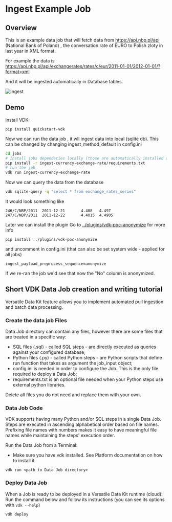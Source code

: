 # Ingest Example Job

## Overview

This is an example data job that will fetch data from https://api.nbp.pl/api (National Bank of Poland) , the conversation rate of EURO to Polish zloty in last year in XML format.

For example the data is https://api.nbp.pl/api/exchangerates/rates/c/eur/2011-01-01/2012-01-01/?format=xml

And it will be ingested automatically in Database tables.

![ingest](https://user-images.githubusercontent.com/2536458/175025089-de94c534-db4f-4ea2-b651-9e4b4ca4f839.png)


## Demo

Install VDK:
```
pip install quickstart-vdk
```

Now we can run the data job , it wll ingest data into local (sqlite db). This can be changed by changing ingest_method_default in config.ini
```bash
cd jobs
# Install jobs dependecies locally (those are automatically installed upon 'cloud' deploy)
pip install -r ingest-currency-exchange-rate/requirements.txt
# run the job
vdk run ingest-currency-exchange-rate
```

Now we can query the data from the database
```bash
vdk sqlite-query -q "select * from exchange_rates_series"
```
It would look something like
```
246/C/NBP/2011  2011-12-21       4.408   4.497
247/C/NBP/2011  2011-12-22       4.4015  4.4905
```

Later we can install the plugin Go to [../plugins/vdk-poc-anonymize](../../plugins/vdk-poc-anonymize) for more info
```
pip install ../plugins/vdk-poc-anonymize
```
and uncomment in config.ini (that can also be set system wide - applied for all jobs)
```
ingest_payload_preprocess_sequence=anonymize
```

If we re-ran the job we'd see that now the "No" column is anonymized.


## Short VDK Data Job creation and writing tutorial

Versatile Data Kit feature allows you to implement automated pull ingestion and batch data processing.

### Create the data job Files

Data Job directory can contain any files, however there are some files that are treated in a specific way:

* SQL files (.sql) - called SQL steps - are directly executed as queries against your configured database;
* Python files (.py) - called Python steps - are Python scripts that define run function that takes as argument the job_input object;
* config.ini is needed in order to configure the Job. This is the only file required to deploy a Data Job;
* requirements.txt is an optional file needed when your Python steps use external python libraries.

Delete all files you do not need and replace them with your own.

### Data Job Code

VDK supports having many Python and/or SQL steps in a single Data Job. Steps are executed in ascending alphabetical order based on file names.
Prefixing file names with numbers makes it easy to have meaningful file names while maintaining the steps' execution order.

Run the Data Job from a Terminal:
* Make sure you have vdk installed. See Platform documentation on how to install it.
```
vdk run <path to Data Job directory>
```

### Deploy Data Job

When a Job is ready to be deployed in a Versatile Data Kit runtime (cloud):
Run the command below and follow its instructions (you can see its options with `vdk --help`)
```python
vdk deploy
```
